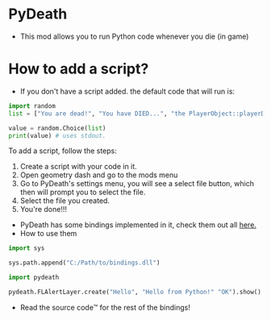 # PyDeath

- This mod allows you to run Python code whenever you die (in game)

# How to add a script?
- If you don't have a script added. the default code that will run is:
```python
import random
list = ["You are dead!", "You have DIED...", "the PlayerObject::playerDestroyed function has been called"]

value = random.Choice(list)
print(value) # uses stdout.
```
To add a script, follow the steps:
1. Create a script with your code in it.
2. Open geometry dash and go to the mods menu
3. Go to PyDeath's settings menu, you will see a select file button, which then will prompt you to select the file.
4. Select the file you created.
5. You're done!!!

- PyDeath has some bindings implemented in it, check them out all [here.](https://github.com/YellowCat98/PyDeath/blob/main/src/pybindings.cpp)
- How to use them
```python
import sys

sys.path.append("C:/Path/to/bindings.dll")

import pydeath

pydeath.FLAlertLayer.create("Hello", "Hello from Python!" "OK").show() # show a simple alert layer.
```
- Read the source code™️ for the rest of the bindings!